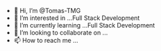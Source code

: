 - 👋 Hi, I’m @Tomas-TMG
- 👀 I’m interested in ...Full Stack Development
- 🌱 I’m currently learning ...Full Stack Development
- 💞️ I’m looking to collaborate on ...
- 📫 How to reach me ...

<!---
Tomas-TMG/Tomas-TMG is a ✨ special ✨ repository because its `README.md` (this file) appears on your GitHub profile.
You can click the Preview link to take a look at your changes.
--->

